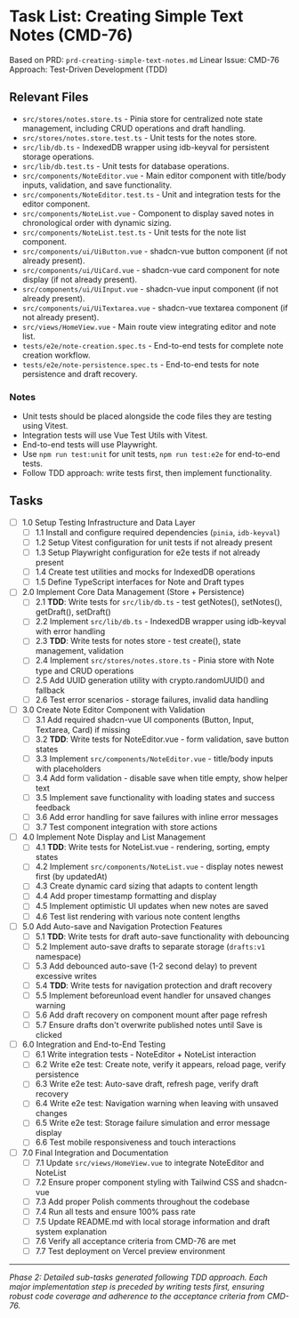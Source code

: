 # Task List: Creating Simple Text Notes (CMD-76)

Based on PRD: `prd-creating-simple-text-notes.md`
Linear Issue: CMD-76
Approach: Test-Driven Development (TDD)

## Relevant Files

- `src/stores/notes.store.ts` - Pinia store for centralized note state management, including CRUD operations and draft handling.
- `src/stores/notes.store.test.ts` - Unit tests for the notes store.
- `src/lib/db.ts` - IndexedDB wrapper using idb-keyval for persistent storage operations.
- `src/lib/db.test.ts` - Unit tests for database operations.
- `src/components/NoteEditor.vue` - Main editor component with title/body inputs, validation, and save functionality.
- `src/components/NoteEditor.test.ts` - Unit and integration tests for the editor component.
- `src/components/NoteList.vue` - Component to display saved notes in chronological order with dynamic sizing.
- `src/components/NoteList.test.ts` - Unit tests for the note list component.
- `src/components/ui/UiButton.vue` - shadcn-vue button component (if not already present).
- `src/components/ui/UiCard.vue` - shadcn-vue card component for note display (if not already present).
- `src/components/ui/UiInput.vue` - shadcn-vue input component (if not already present).
- `src/components/ui/UiTextarea.vue` - shadcn-vue textarea component (if not already present).
- `src/views/HomeView.vue` - Main route view integrating editor and note list.
- `tests/e2e/note-creation.spec.ts` - End-to-end tests for complete note creation workflow.
- `tests/e2e/note-persistence.spec.ts` - End-to-end tests for note persistence and draft recovery.

### Notes

- Unit tests should be placed alongside the code files they are testing using Vitest.
- Integration tests will use Vue Test Utils with Vitest.
- End-to-end tests will use Playwright.
- Use `npm run test:unit` for unit tests, `npm run test:e2e` for end-to-end tests.
- Follow TDD approach: write tests first, then implement functionality.

## Tasks

- [ ] 1.0 Setup Testing Infrastructure and Data Layer
  - [ ] 1.1 Install and configure required dependencies (`pinia`, `idb-keyval`)
  - [ ] 1.2 Setup Vitest configuration for unit tests if not already present
  - [ ] 1.3 Setup Playwright configuration for e2e tests if not already present
  - [ ] 1.4 Create test utilities and mocks for IndexedDB operations
  - [ ] 1.5 Define TypeScript interfaces for Note and Draft types

- [ ] 2.0 Implement Core Data Management (Store + Persistence)
  - [ ] 2.1 **TDD**: Write tests for `src/lib/db.ts` - test getNotes(), setNotes(), getDraft(), setDraft()
  - [ ] 2.2 Implement `src/lib/db.ts` - IndexedDB wrapper using idb-keyval with error handling
  - [ ] 2.3 **TDD**: Write tests for notes store - test create(), state management, validation
  - [ ] 2.4 Implement `src/stores/notes.store.ts` - Pinia store with Note type and CRUD operations
  - [ ] 2.5 Add UUID generation utility with crypto.randomUUID() and fallback
  - [ ] 2.6 Test error scenarios - storage failures, invalid data handling

- [ ] 3.0 Create Note Editor Component with Validation
  - [ ] 3.1 Add required shadcn-vue UI components (Button, Input, Textarea, Card) if missing
  - [ ] 3.2 **TDD**: Write tests for NoteEditor.vue - form validation, save button states
  - [ ] 3.3 Implement `src/components/NoteEditor.vue` - title/body inputs with placeholders
  - [ ] 3.4 Add form validation - disable save when title empty, show helper text
  - [ ] 3.5 Implement save functionality with loading states and success feedback
  - [ ] 3.6 Add error handling for save failures with inline error messages
  - [ ] 3.7 Test component integration with store actions

- [ ] 4.0 Implement Note Display and List Management
  - [ ] 4.1 **TDD**: Write tests for NoteList.vue - rendering, sorting, empty states
  - [ ] 4.2 Implement `src/components/NoteList.vue` - display notes newest first (by updatedAt)
  - [ ] 4.3 Create dynamic card sizing that adapts to content length
  - [ ] 4.4 Add proper timestamp formatting and display
  - [ ] 4.5 Implement optimistic UI updates when new notes are saved
  - [ ] 4.6 Test list rendering with various note content lengths

- [ ] 5.0 Add Auto-save and Navigation Protection Features
  - [ ] 5.1 **TDD**: Write tests for draft auto-save functionality with debouncing
  - [ ] 5.2 Implement auto-save drafts to separate storage (`drafts:v1` namespace)
  - [ ] 5.3 Add debounced auto-save (1-2 second delay) to prevent excessive writes
  - [ ] 5.4 **TDD**: Write tests for navigation protection and draft recovery
  - [ ] 5.5 Implement beforeunload event handler for unsaved changes warning
  - [ ] 5.6 Add draft recovery on component mount after page refresh
  - [ ] 5.7 Ensure drafts don't overwrite published notes until Save is clicked

- [ ] 6.0 Integration and End-to-End Testing
  - [ ] 6.1 Write integration tests - NoteEditor + NoteList interaction
  - [ ] 6.2 Write e2e test: Create note, verify it appears, reload page, verify persistence
  - [ ] 6.3 Write e2e test: Auto-save draft, refresh page, verify draft recovery
  - [ ] 6.4 Write e2e test: Navigation warning when leaving with unsaved changes
  - [ ] 6.5 Write e2e test: Storage failure simulation and error message display
  - [ ] 6.6 Test mobile responsiveness and touch interactions

- [ ] 7.0 Final Integration and Documentation
  - [ ] 7.1 Update `src/views/HomeView.vue` to integrate NoteEditor and NoteList
  - [ ] 7.2 Ensure proper component styling with Tailwind CSS and shadcn-vue
  - [ ] 7.3 Add proper Polish comments throughout the codebase
  - [ ] 7.4 Run all tests and ensure 100% pass rate
  - [ ] 7.5 Update README.md with local storage information and draft system explanation
  - [ ] 7.6 Verify all acceptance criteria from CMD-76 are met
  - [ ] 7.7 Test deployment on Vercel preview environment

---

*Phase 2: Detailed sub-tasks generated following TDD approach. Each major implementation step is preceded by writing tests first, ensuring robust code coverage and adherence to the acceptance criteria from CMD-76.*

